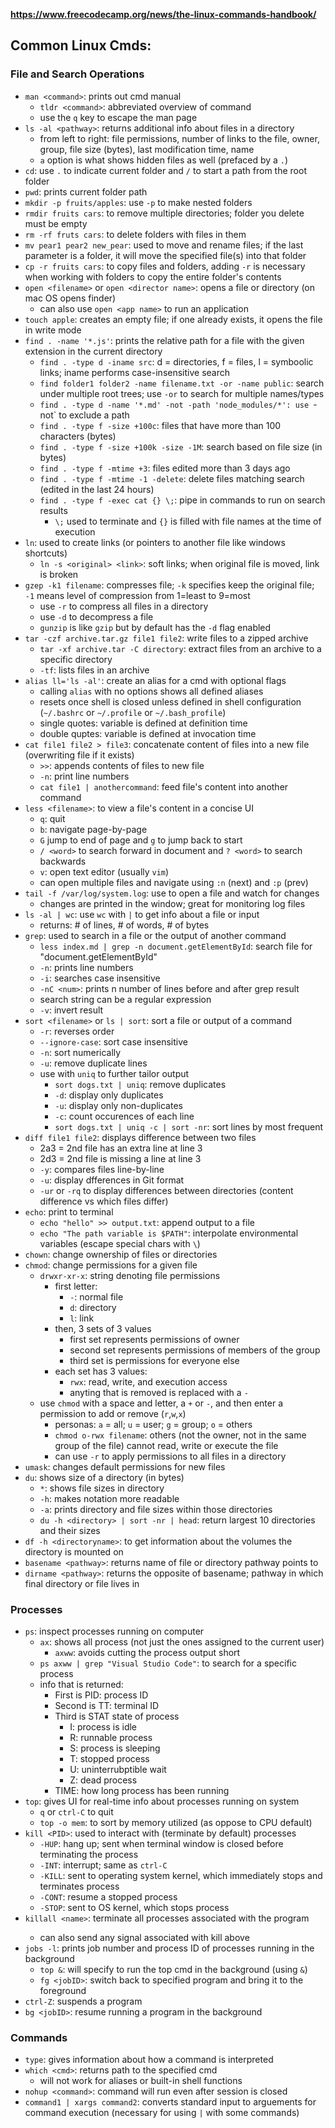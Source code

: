 **https://www.freecodecamp.org/news/the-linux-commands-handbook/**

## Common Linux Cmds:

### File and Search Operations
- `man <command>`: prints out cmd manual
  - `tldr <command>`: abbreviated overview of command
  - use the `q` key to escape the man page
- `ls -al <pathway>`: returns additional info about files in a directory
  - from left to right: file permissions, number of links to the file, owner, group, file size (bytes), last modification time, name
  - `a` option is what shows hidden files as well (prefaced by a `.`)
- `cd`: use `.` to indicate current folder and `/` to start a path from the root folder
- `pwd`: prints current folder path
- `mkdir -p fruits/apples`: use `-p` to make nested folders
- `rmdir fruits cars`: to remove multiple directories; folder you delete must be empty
- `rm -rf fruts cars`: to delete folders with files in them
- `mv pear1 pear2 new_pear`: used to move and rename files; if the last parameter is a folder, it will move the specified file(s) into that folder
- `cp -r fruits cars`: to copy files and folders, adding `-r` is necessary when working with folders to copy the entire folder's contents
- `open <filename>` or `open <director name>`: opens a file or directory (on mac OS opens finder)
  - can also use `open <app name>` to run an application
- `touch apple`: creates an empty file; if one already exists, it opens the file in write mode
- `find . -name '*.js'`: prints the relative path for a file with the given extension in the current directory
  - `find . -type d -iname src`: d = directories, f = files, l = symboolic links; iname performs case-insensitive search
  - `find folder1 folder2 -name filename.txt -or -name public`: search under multiple root trees; use `-or` to search for multiple names/types
  - `find . -type d -name '*.md' -not -path 'node_modules/*': use `-not` to exclude a path
  - `find . -type f -size +100c`: files that have more than 100 characters (bytes)
  - `find . -type f -size +100k -size -1M`: search based on file size (in bytes)
  - `find . -type f -mtime +3`: files edited more than 3 days ago
  - `find . -type f -mtime -1 -delete`: delete files matching search (edited in the last 24 hours)
  - `find . -type f -exec cat {} \;`: pipe in commands to run on search results
    - `\;` used to terminate and `{}` is filled with file names at the time of execution
- `ln`: used to create links (or pointers to another file like windows shortcuts)
  - `ln -s <original> <link>`: soft links; when original file is moved, link is broken
- `gzep -k1 filename`: compresses file; `-k` specifies keep the original file; `-1` means level of compression from 1=least to 9=most
  - use `-r` to compress all files in a directory
  - use `-d` to decompress a file
  - `gunzip` is like `gzip` but by default has the `-d` flag enabled
- `tar -czf archive.tar.gz file1 file2`: write files to a zipped archive
  - `tar -xf archive.tar -C directory`: extract files from an archive to a specific directory
  - `-tf`: lists files in an archive 
- `alias ll='ls -al'`: create an alias for a cmd with optional flags
  - calling `alias` with no options shows all defined aliases
  - resets once shell is closed unless defined in shell configuration (`~/.bashrc` or `~/.profile` or `~/.bash_profile`)
  - single quotes: variable is defined at definition time
  - double quptes: variable is defined at invocation time
- `cat file1 file2 > file3`: concatenate content of files into a new file (overwriting file if it exists)
  - `>>`: appends contents of files to new file
  - `-n`: print line numbers
  - `cat file1 | anothercommand`: feed file's content into another command
- `less <filename>`: to view a file's content in a concise UI
  - `q`: quit
  - `b`: navigate page-by-page
  - `G` jump to end of page and `g` to jump back to start
  - `/ <word>` to search forward in document and `? <word>` to search backwards
  - `v`: open text editor (usually `vim`)
  - can open multiple files and navigate using `:n` (next) and `:p` (prev)
- `tail -f /var/log/system.log`: use to open a file and watch for changes
  - changes are printed in the window; great for monitoring log files
- `ls -al | wc`: use `wc` with `|` to get info about a file or input
  - returns: # of lines, # of words, # of bytes
- `grep`: used to search in a file or the output of another command
  - `less index.md | grep -n document.getElementById`: search file for "document.getElementById"
  - `-n`: prints line numbers
  - `-i`: searches case insensitive
  - `-nC <num>`: prints n number of lines before and after grep result
  - search string can be a regular expression
  - `-v`: invert result
- `sort <filename>` or `ls | sort`: sort a file or output of a command
  - `-r`: reverses order
  - `--ignore-case`: sort case insensitive
  - `-n`: sort numerically
  - `-u`: remove duplicate lines
  - use with `uniq` to further tailor output
    - `sort dogs.txt | uniq`: remove duplicates
    - `-d`: display only duplicates
    - `-u`: display only non-duplicates
    - `-c`: count occurences of each line
    - `sort dogs.txt | uniq -c | sort -nr`: sort lines by most frequent
- `diff file1 file2`: displays difference between two files
  - 2a3 = 2nd file has an extra line at line 3
  - 2d3 = 2nd file is missing a line at line 3
  - `-y`: compares files line-by-line
  - `-u`: display dfferences in Git format
  - `-ur` or `-rq` to display differences between directories (content difference vs which files differ)
- `echo`: print to terminal
  - `echo "hello" >> output.txt`: append output to a file
  - `echo "The path variable is $PATH"`: interpolate environmental variables (escape special chars with `\`)
- `chown`: change ownership of files or directories
- `chmod`: change permissions for a given file
  - `drwxr-xr-x`: string denoting file permissions
    - first letter:
      - `-`: normal file
      - `d`: directory
      - `l`: link
    - then, 3 sets of 3 values
      - first set represents permissions of owner
      - second set represents permissions of members of the group
      - third set is permissions for everyone else
    - each set has 3 values:
      - `rwx`: read, write, and execution access
      - anyting that is removed is replaced with a `-`
  - use `chmod` with a space and letter, a `+` or `-`, and then enter a permission to add or remove (`r`,`w`,`x`)
    - personas: `a` = all; `u` = user; `g` = group; `o` = others
    - `chmod o-rwx filename`: others (not the owner, not in the same group of the file) cannot read, write or execute the file
    - can use `-r` to apply permissions to all files in a directory
- `umask`: changes default permissions for new files
- `du`: shows size of a directory (in bytes)
  - `*`: shows file sizes in directory
  - `-h`: makes notation more readable
  - `-a`: prints directory and file sizes within those directories
  - `du -h <directory> | sort -nr | head`: return largest 10 directories and their sizes
- `df -h <directoryname>`: to get information about the volumes the directory is mounted on
- `basename <pathway>`: returns name of file or directory pathway points to
- `dirname <pathway>`: returns the opposite of basename; pathway in which final directory or file lives in

### Processes
- `ps`: inspect processes running on computer
  - `ax`: shows all process (not just the ones assigned to the current user)
    - `axww`: avoids cutting the process output short
  - `ps axww | grep "Visual Studio Code"`: to search for a specific process
  - info that is returned:
    - First is PID: process ID
    - Second is TT: terminal ID
    - Third is STAT state of process
      - I: process is idle
      - R: runnable process
      - S: process is sleeping
      - T: stopped process
      - U: uninterrubptible wait
      - Z: dead process
    - TIME: how long process has been running
- `top`: gives UI for real-time info about processes running on system
  - `q` or `ctrl-C` to quit
  - `top -o mem`: to sort by memory utilized (as oppose to CPU default)
- `kill <PID>`: used to interact with (terminate by default) processes
  - `-HUP`: hang up; sent when terminal window is closed before terminating the process
  - `-INT`: interrupt; same as `ctrl-C`
  - `-KILL`: sent to operating system kernel, which immediately stops and terminates process
  - `-CONT`: resume a stopped process
  - `-STOP`: sent to OS kernel, which stops process
- `killall <name>`: terminate all processes associated with the program <name>
  - can also send any signal associated with kill above
- `jobs -l`: prints job number and process ID of processes running in the background
  - `top &`: will specify to run the top cmd in the background (using `&`)
  - `fg <jobID>`: switch back to specified program and bring it to the foreground
- `ctrl-Z`: suspends a program
- `bg <jobID>`: resume running a program in the background
  
### Commands
- `type`: gives information about how a command is interpreted
- `which <cmd>`: returns path to the specified cmd
  - will not work for aliases or built-in shell functions
- `nohup <command>`: command will run even after session is closed
- `command1 | xargs command2`: converts standard input to arguements for command execution (necessary for using `|` with some commands)
